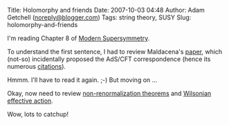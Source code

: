 Title: Holomorphy and friends
Date: 2007-10-03 04:48
Author: Adam Getchell (noreply@blogger.com)
Tags: string theory, SUSY
Slug: holomorphy-and-friends

I'm reading Chapter 8 of [Modern
Supersymmetry](http://particle.physics.ucdavis.edu/modernsusy/index.html).  
  
To understand the first sentence, I had to review Maldacena's
[paper](http://arxiv.org/PS_cache/hep-th/pdf/9711/9711200v3.pdf), which
(not-so) incidentally proposed the AdS/CFT correspondence (hence its
numerous
[citations](http://www.slac.stanford.edu/spires/topcites/2006/alltime.shtml)).  
  
Hmmm. I'll have to read it again. ;-) But moving on ...  
  
Okay, now need to review [non-renormalization
theorems](http://arxiv.org/PS_cache/hep-th/pdf/9905/9905111v3.pdf) and
[Wilsonian effective
action](http://arxiv.org/PS_cache/hep-th/pdf/9802/9802109v2.pdf).  
  
Wow, lots to catchup!
